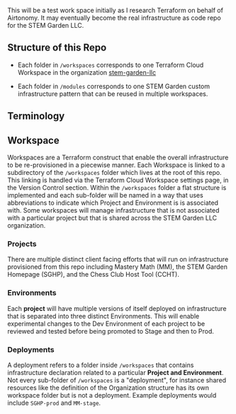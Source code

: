 This will be a test work space initially as I research Terraform on behalf of Airtonomy. It may eventually become the real infrastructure as code repo for the STEM Garden LLC.

## Structure of this Repo

- Each folder in `/workspaces` corresponds to one Terraform Cloud Workspace in the organization [stem-garden-llc](https://app.terraform.io/app/stem-garden-llc/workspaces)

- Each folder in `/modules` corresponds to one STEM Garden custom infrastructure pattern that can be reused in multiple workspaces.


## Terminology

## Workspace 

Workspaces are a Terraform construct that enable the overall infrastructure to be re-provisioned in a piecewise manner. Each Workspace is linked to a subdirectory of the `/workspaces` folder which lives at the root of this repo. This linking is handled via the Terraform Cloud Workspace settings page, in the Version Control section. Within the `/workspaces` folder a flat structure is implemented and each sub-folder will be named in a way that uses abbreviations to indicate which Project and Environment is is associated with. Some workspaces will manage infrastructure that is not associated with a particular project but that is shared across the STEM Garden LLC organization. 

### Projects

There are multiple distinct client facing efforts that will run on infrastructure provisioned from this repo including Mastery Math (MM), the STEM Garden Homepage (SGHP), and the Chess Club Host Tool (CCHT). 

### Environments 

Each **project** will have multiple versions of itself deployed on infrastructure that is separated into three distinct Environments. This will enable experimental changes to the Dev Environment of each project to be reviewed and tested before being promoted to Stage and then to Prod. 

### Deployments

A deployment refers to a folder inside `/workspaces` that contains infrastructure declaration related to a particular **Project and Environment**. Not every sub-folder of `/workspaces` is a "deployment", for instance shared resources like the definition of the Organization structure has its own workspace folder but is not a deployment. Example deployments would include `SGHP-prod` and `MM-stage`.

